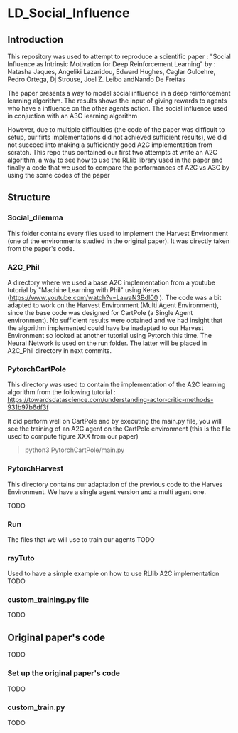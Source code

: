 # LD_Social_Influence

## Introduction
This repository was used to attempt to reproduce a scientific paper : "Social Influence as Intrinsic Motivation for Deep 
Reinforcement Learning" by : Natasha Jaques, Angeliki Lazaridou, Edward Hughes, Caglar Gulcehre, Pedro Ortega, 
Dj Strouse, Joel Z. Leibo andNando De Freitas 

The paper presents a way to model social influence in a deep reinforcement learning algorithm. 
The results shows the input of giving rewards to agents who have a influence on the other agents action.
The social influence used in conjuction with an A3C learning algorithm

However, due to multiple difficulties (the code of the paper was difficult to setup, our firts implementations did not 
achieved sufficient results), we did not succeed into making a sufficiently good A2C implementation from scratch. 
This repo thus contained our first two attempts at write an A2C algorithm, a way to see how to use the RLlib library 
used in the paper and finally a code that we used to compare the performances of A2C vs A3C by using the some codes of 
the paper

## Structure

### Social_dilemma
This folder contains every files used to implement the Harvest Environment (one of the environments studied in the 
original paper). It was directly taken from the paper's code.

### A2C_Phil
A directory where we used a base A2C implementation from a youtube tutorial by "Machine Learning with Phil" using 
Keras (https://www.youtube.com/watch?v=LawaN3BdI00 ). The code was a bit adapted to work on the Harvest Environment
(Multi Agent Environment), since the base code was designed for CartPole (a Single Agent environment). 
No sufficient results were obtained and we had insight that the algorithm implemented could have be inadapted to our 
Harvest Environment so looked at another tutorial using Pytorch this time. 
The Neural Network is used on the run folder. The latter will be placed in A2C_Phil directory in next commits.

### PytorchCartPole
This directory was used to contain the implementation of the A2C learning algorithm from the following tutorial :
https://towardsdatascience.com/understanding-actor-critic-methods-931b97b6df3f

It did perform well on CartPole and by executing the main.py file, you will see the training of an A2C agent on the
CartPole environment (this is the file used to compute figure XXX from our paper)

> python3 PytorchCartPole/main.py

### PytorchHarvest 
This directory contains our adaptation of the previous code to the Harves Environment. We have a single agent version and
a multi agent one.

TODO
### Run
The files that we will use to train our agents
TODO

### rayTuto
Used to have a simple example on how to use RLlib A2C implementation
TODO

### custom_training.py file
TODO
## Original paper's code
TODO
### Set up the original paper's code
TODO
### custom_train.py
TODO